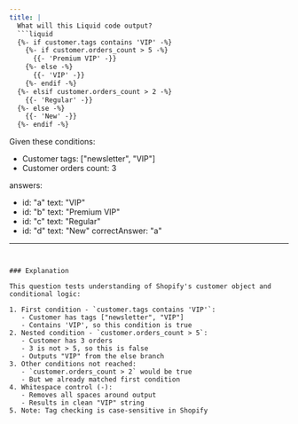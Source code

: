```yaml
---
title: |
  What will this Liquid code output?
  ```liquid
  {%- if customer.tags contains 'VIP' -%}
    {%- if customer.orders_count > 5 -%}
      {{- 'Premium VIP' -}}
    {%- else -%}
      {{- 'VIP' -}}
    {%- endif -%}
  {%- elsif customer.orders_count > 2 -%}
    {{- 'Regular' -}}
  {%- else -%}
    {{- 'New' -}}
  {%- endif -%}
  ```
  Given these conditions:
  - Customer tags: ["newsletter", "VIP"]
  - Customer orders count: 3

answers:
  - id: "a"
    text: "VIP"
  - id: "b"
    text: "Premium VIP"
  - id: "c"
    text: "Regular"
  - id: "d"
    text: "New"
correctAnswer: "a"
---
```


### Explanation

This question tests understanding of Shopify's customer object and conditional logic:

1. First condition - `customer.tags contains 'VIP'`:
   - Customer has tags ["newsletter", "VIP"]
   - Contains 'VIP', so this condition is true
2. Nested condition - `customer.orders_count > 5`:
   - Customer has 3 orders
   - 3 is not > 5, so this is false
   - Outputs "VIP" from the else branch
3. Other conditions not reached:
   - `customer.orders_count > 2` would be true
   - But we already matched first condition
4. Whitespace control (-):
   - Removes all spaces around output
   - Results in clean "VIP" string
5. Note: Tag checking is case-sensitive in Shopify 